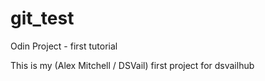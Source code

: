 # git_test
Odin Project - first tutorial

This is my (Alex Mitchell / DSVail) first project for dsvailhub
